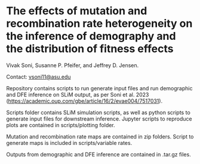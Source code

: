 # The effects of mutation and recombination rate heterogeneity on the inference of demography and the distribution of fitness effects

Vivak Soni, Susanne P. Pfeifer, and Jeffrey D. Jensen.

Contact: vsoni11@asu.edu

Repository contains scripts to run generate input files and run demographic and DFE inference on SLiM output, as per Soni et al. 2023 (https://academic.oup.com/gbe/article/16/2/evae004/7517031).

Scripts folder contains SLiM simulation scripts, as well as python scripts to generate input files for downstream inference. Jupyter scripts to reproduce plots are contained in scripts/plotting folder.

Mutation and recombination rate maps are contained in zip folders. Script to generate maps is included in scripts/variable rates.

Outputs from demographic and DFE inference are contained in .tar.gz files.

